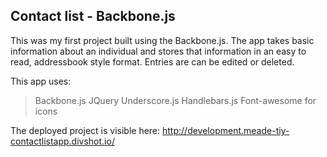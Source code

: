 ## Contact list - Backbone.js

This was my first project built using the Backbone.js.  The app takes basic information about an individual and stores that information in an easy to read, addressbook style format.  Entries are can be edited or deleted.

This app uses:

>Backbone.js
>JQuery
>Underscore.js
>Handlebars.js
>Font-awesome for icons

The deployed project is visible here: http://development.meade-tiy-contactlistapp.divshot.io/
